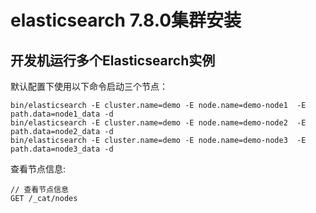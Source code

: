 # elasticsearch 7.8.0集群安装

## 开发机运行多个Elasticsearch实例

默认配置下使用以下命令启动三个节点：

```
bin/elasticsearch -E cluster.name=demo -E node.name=demo-node1  -E path.data=node1_data -d
bin/elasticsearch -E cluster.name=demo -E node.name=demo-node2  -E path.data=node2_data -d
bin/elasticsearch -E cluster.name=demo -E node.name=demo-node3  -E path.data=node3_data -d
```

查看节点信息:

```
// 查看节点信息
GET /_cat/nodes
```
